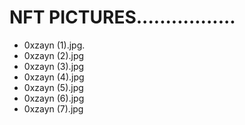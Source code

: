# NFT PICTURES.................
- 0xzayn (1).jpg.
- 0xzayn (2).jpg
- 0xzayn (3).jpg
- 0xzayn (4).jpg
- 0xzayn (5).jpg
- 0xzayn (6).jpg
- 0xzayn (7).jpg
